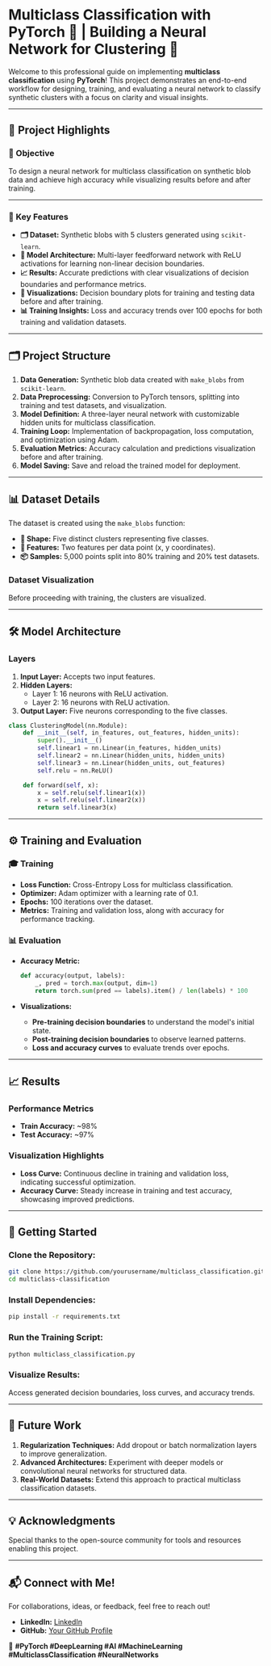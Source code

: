 # **Multiclass Classification with PyTorch 🌟 | Building a Neural Network for Clustering 🧠**

Welcome to this professional guide on implementing **multiclass classification** using **PyTorch**! This project demonstrates an end-to-end workflow for designing, training, and evaluating a neural network to classify synthetic clusters with a focus on clarity and visual insights.

---

## **🌟 Project Highlights**

### **🎯 Objective**  
To design a neural network for multiclass classification on synthetic blob data and achieve high accuracy while visualizing results before and after training.

---

### **📌 Key Features**

- **🗂 Dataset:** Synthetic blobs with 5 clusters generated using `scikit-learn`.  
- **🧠 Model Architecture:** Multi-layer feedforward network with ReLU activations for learning non-linear decision boundaries.  
- **📈 Results:** Accurate predictions with clear visualizations of decision boundaries and performance metrics.  
- **🎨 Visualizations:** Decision boundary plots for training and testing data before and after training.  
- **📊 Training Insights:** Loss and accuracy trends over 100 epochs for both training and validation datasets.  

---

## **🗂 Project Structure**

1. **Data Generation:** Synthetic blob data created with `make_blobs` from `scikit-learn`.  
2. **Data Preprocessing:** Conversion to PyTorch tensors, splitting into training and test datasets, and visualization.  
3. **Model Definition:** A three-layer neural network with customizable hidden units for multiclass classification.  
4. **Training Loop:** Implementation of backpropagation, loss computation, and optimization using Adam.  
5. **Evaluation Metrics:** Accuracy calculation and predictions visualization before and after training.  
6. **Model Saving:** Save and reload the trained model for deployment.

---

## **📊 Dataset Details**

The dataset is created using the `make_blobs` function:  
- **🔄 Shape:** Five distinct clusters representing five classes.  
- **🎯 Features:** Two features per data point (x, y coordinates).  
- **📦 Samples:** 5,000 points split into 80% training and 20% test datasets.  

### **Dataset Visualization**  
Before proceeding with training, the clusters are visualized.

---

## **🛠️ Model Architecture**

### **Layers**  
1. **Input Layer:** Accepts two input features.  
2. **Hidden Layers:**  
   - Layer 1: 16 neurons with ReLU activation.  
   - Layer 2: 16 neurons with ReLU activation.  
3. **Output Layer:** Five neurons corresponding to the five classes.  

```python
class ClusteringModel(nn.Module):
    def __init__(self, in_features, out_features, hidden_units):
        super().__init__()
        self.linear1 = nn.Linear(in_features, hidden_units)
        self.linear2 = nn.Linear(hidden_units, hidden_units)
        self.linear3 = nn.Linear(hidden_units, out_features)
        self.relu = nn.ReLU()

    def forward(self, x):
        x = self.relu(self.linear1(x))
        x = self.relu(self.linear2(x))
        return self.linear3(x)
```

---

## **⚙️ Training and Evaluation**

### **🎓 Training**  
- **Loss Function:** Cross-Entropy Loss for multiclass classification.  
- **Optimizer:** Adam optimizer with a learning rate of 0.1.  
- **Epochs:** 100 iterations over the dataset.  
- **Metrics:** Training and validation loss, along with accuracy for performance tracking.  

### **📊 Evaluation**  
- **Accuracy Metric:**  
   ```python
   def accuracy(output, labels):
       _, pred = torch.max(output, dim=1)
       return torch.sum(pred == labels).item() / len(labels) * 100
   ```

- **Visualizations:**  
   - **Pre-training decision boundaries** to understand the model's initial state.  
   - **Post-training decision boundaries** to observe learned patterns.  
   - **Loss and accuracy curves** to evaluate trends over epochs.  

---

## **📈 Results**

### **Performance Metrics**  
- **Train Accuracy:** ~98%  
- **Test Accuracy:** ~97%  

### **Visualization Highlights**  
- **Loss Curve:** Continuous decline in training and validation loss, indicating successful optimization.  
- **Accuracy Curve:** Steady increase in training and test accuracy, showcasing improved predictions.  

---

## **🔧 Getting Started**

### **Clone the Repository:**  
```bash
git clone https://github.com/yourusername/multiclass_classification.git
cd multiclass-classification
```

### **Install Dependencies:**  
```bash
pip install -r requirements.txt
```

### **Run the Training Script:**  
```bash
python multiclass_classification.py
```

### **Visualize Results:**  
Access generated decision boundaries, loss curves, and accuracy trends.

---

## **📌 Future Work**

1. **Regularization Techniques:** Add dropout or batch normalization layers to improve generalization.  
2. **Advanced Architectures:** Experiment with deeper models or convolutional neural networks for structured data.  
3. **Real-World Datasets:** Extend this approach to practical multiclass classification datasets.  

---

## **💡 Acknowledgments**

Special thanks to the open-source community for tools and resources enabling this project.

---

## **📬 Connect with Me!**  
For collaborations, ideas, or feedback, feel free to reach out!  
- **LinkedIn:** [LinkedIn](https://www.linkedin.com/in/jagannath-harindranath-492a71238/)  
- **GitHub:** [Your GitHub Profile](https://github.com/JaganFoundr)  

🌟 **#PyTorch #DeepLearning #AI #MachineLearning #MulticlassClassification #NeuralNetworks**  
